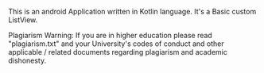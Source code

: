 This is an android Application written in Kotlin language. It's a Basic custom ListView.

Plagiarism Warning:
If you are in higher education please read "plagiarism.txt" and your University's codes of conduct and other applicable / related documents regarding plagiarism and academic dishonesty.
